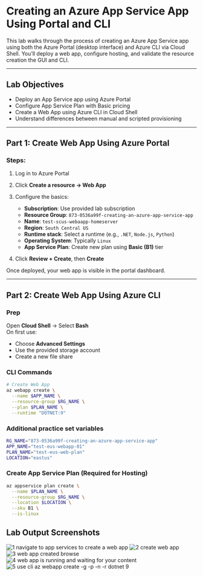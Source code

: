 # Creating an Azure App Service App Using Portal and CLI

This lab walks through the process of creating an Azure App Service app using both the Azure Portal (desktop interface) 
and Azure CLI via Cloud Shell. You’ll deploy a web app, configure hosting, and validate the resource creation the GUI and CLI.

---

## Lab Objectives

- Deploy an App Service app using Azure Portal
- Configure App Service Plan with Basic pricing
- Create a Web App using Azure CLI in Cloud Shell
- Understand differences between manual and scripted provisioning

---

## Part 1: Create Web App Using Azure Portal

### Steps:

1. Log in to Azure Portal
2. Click **Create a resource → Web App**
3. Configure the basics:
   - **Subscription**: Use provided lab subscription
   - **Resource Group**: `873-0536a99f-creating-an-azure-app-service-app`
   - **Name**: `test-scus-webaapp-homeserver`
   - **Region**: `South Central US`
   - **Runtime stack**: Select a runtime (e.g., `.NET`, `Node.js`, `Python`)
   - **Operating System**: Typically `Linux`
   - **App Service Plan**: Create new plan using **Basic (B1)** tier

4. Click **Review + Create**, then **Create**

Once deployed, your web app is visible in the portal dashboard.

---

## Part 2: Create Web App Using Azure CLI

### Prep

Open **Cloud Shell** → Select **Bash**  
On first use:  
- Choose **Advanced Settings**
- Use the provided storage account
- Create a new file share

### CLI Commands

```bash
# Create Web App
az webapp create \
  --name $APP_NAME \
  --resource-group $RG_NAME \
  --plan $PLAN_NAME \
  --runtime "DOTNET:9"
```

### Additional practice set variables

```bash
RG_NAME="873-0536a99f-creating-an-azure-app-service-app"
APP_NAME="test-eus-webapp-01"
PLAN_NAME="test-eus-web-plan"
LOCATION="eastus"
```

### Create App Service Plan (Required for Hosting)

```bash 
az appservice plan create \
  --name $PLAN_NAME \
  --resource-group $RG_NAME \
  --location $LOCATION \
  --sku B1 \
  --is-linux
```

## Lab Output Screenshots

![1 navigate to app services to create a web app](https://github.com/user-attachments/assets/8fd829f8-3fc9-45cf-baf9-4b76661fb93e)
![2 create web app](https://github.com/user-attachments/assets/4c0522f3-3757-45be-95ac-ea0418853cd6)
![3 web app created browse](https://github.com/user-attachments/assets/a3c3b9a9-88c1-492b-84f8-b89f164e04ae)
![4 web app is running and waiting for your content](https://github.com/user-attachments/assets/9dd8a3e2-8467-4d7e-bcbd-fada8a646625)
![5 use cli az webapp create -g -p -n -r dotnet 9](https://github.com/user-attachments/assets/e9373ccb-6a6c-47e0-baaa-de3563c79ed7)

